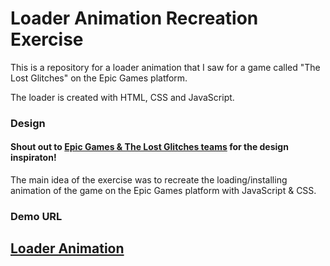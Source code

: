 # Loader Animation Recreation Exercise

<p>This is a repository for a loader animation that I saw for a game called "The Lost Glitches" on the Epic Games platform.</p>

<p>The loader is created with HTML, CSS and JavaScript.</p>

### Design
#### Shout out to [Epic Games & The Lost Glitches teams](https://store.epicgames.com/en-US/browse?q=the%20lost%20glitches&sortBy=relevancy&sortDir=DESC&count=40) for the design inspiraton!

<p>The main idea of the exercise was to recreate the loading/installing animation of the game on the Epic Games platform with JavaScript & CSS.</p>

### Demo URL

## [Loader Animation](https://tisteedur.github.io/loader-animation/)
